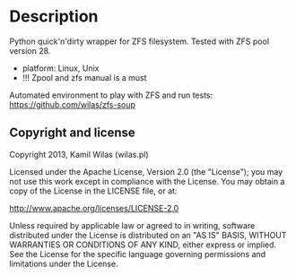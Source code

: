 # Description

Python quick'n'dirty wrapper for ZFS filesystem. Tested with ZFS pool version 28.

 - platform: Linux, Unix
 - !!! Zpool and zfs manual is a must

Automated environment to play with ZFS and run tests: https://github.com/wilas/zfs-soup

## Copyright and license

Copyright 2013, Kamil Wilas (wilas.pl)

Licensed under the Apache License, Version 2.0 (the "License");
you may not use this work except in compliance with the License.
You may obtain a copy of the License in the LICENSE file, or at:

   http://www.apache.org/licenses/LICENSE-2.0

Unless required by applicable law or agreed to in writing, software
distributed under the License is distributed on an "AS IS" BASIS,
WITHOUT WARRANTIES OR CONDITIONS OF ANY KIND, either express or implied.
See the License for the specific language governing permissions and
limitations under the License.

